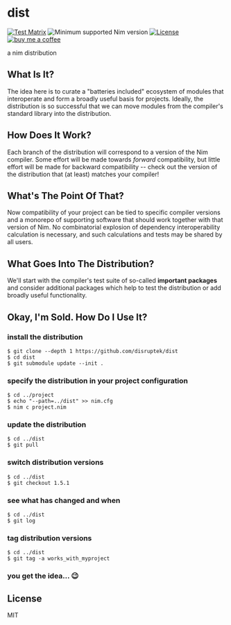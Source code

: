 # dist

[![Test Matrix](https://github.com/disruptek/dist/workflows/CI/badge.svg?branch=1.2.9)](https://github.com/disruptek/dist/actions?query=workflow%3ACI)
![Minimum supported Nim version](https://img.shields.io/badge/nim-1.2.9%2B-informational?style=flat&logo=nim)
[![License](https://img.shields.io/github/license/disruptek/dist?style=flat)](#license)
[![buy me a coffee](https://img.shields.io/badge/donate-buy%20me%20a%20coffee-orange.svg)](https://www.buymeacoffee.com/disruptek)

a nim distribution

## What Is It?

The idea here is to curate a "batteries included" ecosystem of modules that
interoperate and form a broadly useful basis for projects. Ideally, the
distribution is so successful that we can move modules from the compiler's
standard library into the distribution.

## How Does It Work?

Each branch of the distribution will correspond to a version of the Nim
compiler. Some effort will be made towards *forward* compatibility, but little
effort will be made for backward compatibility -- check out the version of the
distribution that (at least) matches your compiler!

## What's The Point Of That?

Now compatibility of your project can be tied to specific compiler versions and
a monorepo of supporting software that should work together with that version
of Nim. No combinatorial explosion of dependency interoperability calculation
is necessary, and such calculations and tests may be shared by all users.

## What Goes Into The Distribution?

We'll start with the compiler's test suite of so-called **important packages**
and consider additional packages which help to test the distribution or add
broadly useful functionality.

## Okay, I'm Sold.  How Do I Use It?

### install the distribution
```
$ git clone --depth 1 https://github.com/disruptek/dist
$ cd dist
$ git submodule update --init .
```

### specify the distribution in your project configuration
```
$ cd ../project
$ echo "--path=../dist" >> nim.cfg
$ nim c project.nim
```

### update the distribution
```
$ cd ../dist
$ git pull
```

### switch distribution versions
```
$ cd ../dist
$ git checkout 1.5.1
```

### see what has changed and when
```
$ cd ../dist
$ git log
```

### tag distribution versions
```
$ cd ../dist
$ git tag -a works_with_myproject
```

### you get the idea... 😉

## License
MIT
